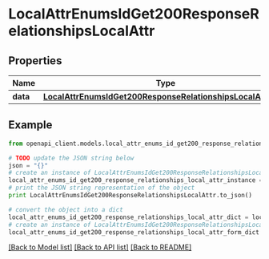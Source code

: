 # LocalAttrEnumsIdGet200ResponseRelationshipsLocalAttr


## Properties
Name | Type | Description | Notes
------------ | ------------- | ------------- | -------------
**data** | [**LocalAttrEnumsIdGet200ResponseRelationshipsLocalAttrData**](LocalAttrEnumsIdGet200ResponseRelationshipsLocalAttrData.md) |  | [optional] 

## Example

```python
from openapi_client.models.local_attr_enums_id_get200_response_relationships_local_attr import LocalAttrEnumsIdGet200ResponseRelationshipsLocalAttr

# TODO update the JSON string below
json = "{}"
# create an instance of LocalAttrEnumsIdGet200ResponseRelationshipsLocalAttr from a JSON string
local_attr_enums_id_get200_response_relationships_local_attr_instance = LocalAttrEnumsIdGet200ResponseRelationshipsLocalAttr.from_json(json)
# print the JSON string representation of the object
print LocalAttrEnumsIdGet200ResponseRelationshipsLocalAttr.to_json()

# convert the object into a dict
local_attr_enums_id_get200_response_relationships_local_attr_dict = local_attr_enums_id_get200_response_relationships_local_attr_instance.to_dict()
# create an instance of LocalAttrEnumsIdGet200ResponseRelationshipsLocalAttr from a dict
local_attr_enums_id_get200_response_relationships_local_attr_form_dict = local_attr_enums_id_get200_response_relationships_local_attr.from_dict(local_attr_enums_id_get200_response_relationships_local_attr_dict)
```
[[Back to Model list]](../README.md#documentation-for-models) [[Back to API list]](../README.md#documentation-for-api-endpoints) [[Back to README]](../README.md)


